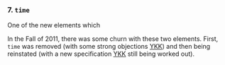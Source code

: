 ### 7. `time`

One of the new elements which 

In the Fall of 2011,
there was some churn with these two elements. First, `time` was removed 
(with some strong objections [YKK](YKK)) and then being reinstated (with a new 
specification [YKK](YKK) still being worked out).